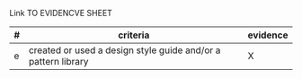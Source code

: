 Link TO EVIDENCVE SHEET

|#|criteria|evidence|
|-------|---------------|------------------|
|e|created or used a design style guide and/or a pattern library |X |

